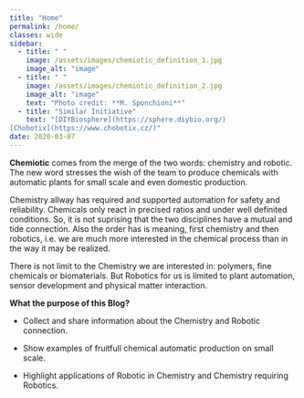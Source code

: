 ```yaml
---
title: "Home"
permalink: /home/
classes: wide
sidebar:
  - title: " "
    image: /assets/images/chemiotic_definition_1.jpg
    image_alt: "image"
  - title: " "
    image: /assets/images/chemiotic_definition_2.jpg
    image_alt: "image"
    text: "Photo credit: **M. Sponchioni**"
  - title: "Similar Initiative"
    text: "[DIYBiosphere](https://sphere.diybio.org/)  
[Chobotix](https://www.chobotix.cz/)"
date: 2020-03-07
---
```


**Chemiotic** comes from the merge of the two words: chemistry and robotic. The new word stresses the wish of the team to produce chemicals with automatic plants for small scale and even domestic production.

Chemistry allway has required and supported automation for safety and reliability. Chemicals only react in precised ratios and under well definited conditions. So, it is not suprising that the two disciplines have a mutual and tide connection. Also the order has is meaning, first chemistry and then robotics, i.e. we are much more interested in the chemical process than in the way it may be realized. 

There is not limit to the Chemistry we are interested in: polymers, fine chemicals or biomaterials. But Robotics for us is limited to plant automation, sensor development and physical matter interaction.

**What the purpose of this Blog?**

- Collect and share information about the Chemistry and Robotic connection. 

- Show examples of fruitfull chemical automatic production on small scale.

- Highlight applications of Robotic in Chemistry and Chemistry requiring Robotics.